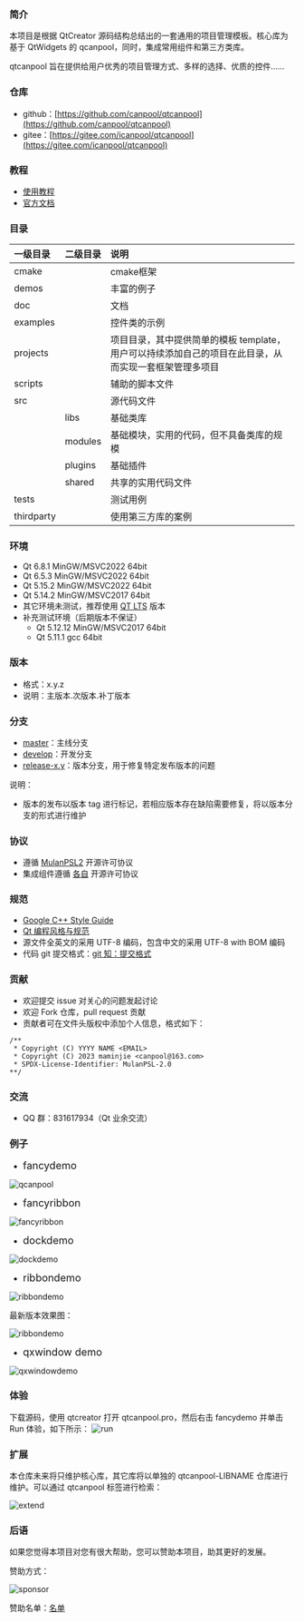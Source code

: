 ### 简介

本项目是根据 QtCreator 源码结构总结出的一套通用的项目管理模板。核心库为基于 QtWidgets 的 qcanpool，同时，集成常用组件和第三方类库。

qtcanpool 旨在提供给用户优秀的项目管理方式、多样的选择、优质的控件……

### 仓库

- github：[https://github.com/canpool/qtcanpool](https://github.com/canpool/qtcanpool)
- gitee：[https://gitee.com/icanpool/qtcanpool](https://gitee.com/icanpool/qtcanpool)

### 教程

- [使用教程](https://blog.csdn.net/canpool/category_10631139.html)
- [官方文档](https://blog.csdn.net/canpool/article/details/114523758)

### 目录

| 一级目录   | 二级目录 | 说明 |
| :--------- | :------- | :------- |
| cmake      |          | cmake框架 |
| demos      |          | 丰富的例子 |
| doc        |          | 文档 |
| examples   |          | 控件类的示例 |
| projects   |          | 项目目录，其中提供简单的模板 template，用户可以持续添加自己的项目在此目录，从而实现一套框架管理多项目 |
| scripts    |          | 辅助的脚本文件 |
| src        |          | 源代码文件 |
|            | libs     | 基础类库 |
|            | modules  | 基础模块，实用的代码，但不具备类库的规模 |
|            | plugins  | 基础插件 |
|            | shared   | 共享的实用代码文件 |
| tests      |          | 测试用例 |
| thirdparty |          | 使用第三方库的案例 |

### 环境

- Qt 6.8.1  MinGW/MSVC2022 64bit
- Qt 6.5.3  MinGW/MSVC2022 64bit
- Qt 5.15.2 MinGW/MSVC2022 64bit
- Qt 5.14.2 MinGW/MSVC2017 64bit
- 其它环境未测试，推荐使用 [QT LTS](https://download.qt.io/official_releases/qt/) 版本
- 补充测试环境（后期版本不保证）
    - Qt 5.12.12 MinGW/MSVC2017 64bit
    - Qt 5.11.1 gcc 64bit

### 版本

- 格式：x.y.z
- 说明：主版本.次版本.补丁版本

### 分支

- [master](https://gitee.com/icanpool/qtcanpool/tree/master/)：主线分支
- [develop](https://gitee.com/icanpool/qtcanpool/tree/develop/)：开发分支
- [release-x.y]()：版本分支，用于修复特定发布版本的问题

说明：

- 版本的发布以版本 tag 进行标记，若相应版本存在缺陷需要修复，将以版本分支的形式进行维护

### 协议

- 遵循 [MulanPSL2](./LICENSE) 开源许可协议
- 集成组件遵循 [各自](./LICENSE.NOTES.md) 开源许可协议

### 规范

- [Google C++ Style Guide](http://google.github.io/styleguide/cppguide.html)
- [Qt 编程风格与规范](https://blog.csdn.net/qq_35488967/article/details/70055490)
- 源文件全英文的采用 UTF-8 编码，包含中文的采用 UTF-8 with BOM 编码
- 代码 git 提交格式：[git 知：提交格式](https://blog.csdn.net/canpool/article/details/126005367)

### 贡献

- 欢迎提交 issue 对关心的问题发起讨论
- 欢迎 Fork 仓库，pull request 贡献
- 贡献者可在文件头版权中添加个人信息，格式如下：

```
/**
 * Copyright (C) YYYY NAME <EMAIL>
 * Copyright (C) 2023 maminjie <canpool@163.com>
 * SPDX-License-Identifier: MulanPSL-2.0
**/
```

### 交流

- QQ 群：831617934（Qt 业余交流）

### 例子

- <font size=4>fancydemo</font>

![qcanpool](./doc/pics/fancydemo.png)

- <font size=4>fancyribbon</font>

![fancyribbon](./doc/pics/fancyribbon.png)

- <font size=4>dockdemo</font>

![dockdemo](./doc/pics/dockdemo.png#pic_center)

- <font size=4>ribbondemo</font>

![ribbondemo](./doc/pics/ribbondemo.gif#pic_center)

最新版本效果图：

![ribbondemo](./doc/pics/ribbondemo.png#pic_center)

- <font size=4>qxwindow demo</font>

![qxwindowdemo](./doc/pics/qxwindowdemo.png)

### 体验

下载源码，使用 qtcreator 打开 qtcanpool.pro，然后右击 fancydemo 并单击 Run 体验，如下所示：
![run](./doc/pics/run.png)

### 扩展

本仓库未来将只维护核心库，其它库将以单独的 qtcanpool-LIBNAME 仓库进行维护。可以通过 qtcanpool 标签进行检索：

![extend](./doc/pics/extend.png)

### 后语

如果您觉得本项目对您有很大帮助，您可以赞助本项目，助其更好的发展。

赞助方式：

![sponsor](./doc/sponsor/sponsor.png)

赞助名单：[名单](./doc/sponsor/sponsor.md)
